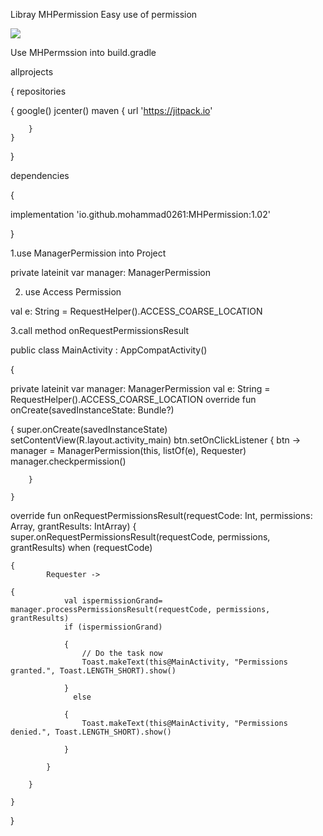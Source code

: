 Libray MHPermission Easy use of permission

[![](https://jitpack.io/v/io.github.mohammad0261/MHPermission.svg)](https://jitpack.io/#io.github.mohammad0261/MHPermission)

Use MHPermssion into build.gradle


allprojects

{
    repositories 
    
{
        google()
        jcenter()
        maven { url 'https://jitpack.io'
        
        }
    }
}

dependencies

{

implementation 'io.github.mohammad0261:MHPermission:1.02'

}


1.use ManagerPermission into Project

private lateinit var manager: ManagerPermission

2. use Access Permission

 val e: String = RequestHelper().ACCESS_COARSE_LOCATION
 
3.call method onRequestPermissionsResult



public class MainActivity : AppCompatActivity()

{

 private lateinit var manager: ManagerPermission
 val e: String = RequestHelper().ACCESS_COARSE_LOCATION
override fun onCreate(savedInstanceState: Bundle?)

{
        super.onCreate(savedInstanceState)
        setContentView(R.layout.activity_main)
        btn.setOnClickListener { btn ->
            manager = ManagerPermission(this, listOf(e), Requester)
            manager.checkpermission()
            
        }
        
    }

override fun onRequestPermissionsResult(requestCode: Int, permissions: Array<String>, grantResults: IntArray) {
        super.onRequestPermissionsResult(requestCode, permissions, grantResults)
        when (requestCode) 
    
    {
            Requester ->
            
    {
                val ispermissionGrand= manager.processPermissionsResult(requestCode, permissions, grantResults)
                if (ispermissionGrand)
                
                {
                    // Do the task now
                    Toast.makeText(this@MainActivity, "Permissions granted.", Toast.LENGTH_SHORT).show()
                    
                }
                  else
    
                {
                    Toast.makeText(this@MainActivity, "Permissions denied.", Toast.LENGTH_SHORT).show()
                    
                }
                
            }
            
        }
        
    }
    
}

